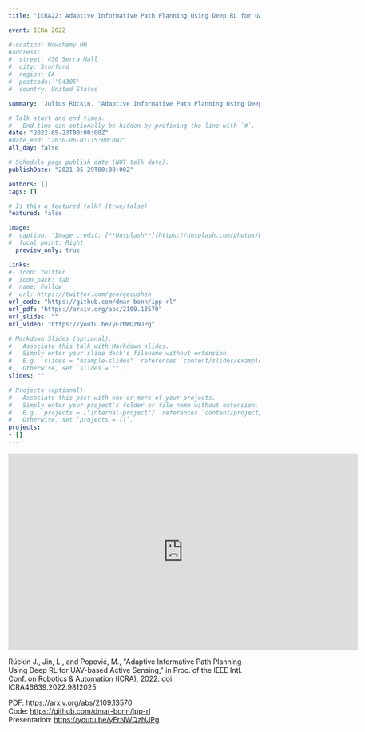 ```yaml
---
title: "ICRA22: Adaptive Informative Path Planning Using Deep RL for UAV-based Active Sensing"

event: ICRA 2022

#location: Wowchemy HQ
#address:
#  street: 450 Serra Mall
#  city: Stanford
#  region: CA
#  postcode: '94305'
#  country: United States

summary: 'Julius Rückin. "Adaptive Informative Path Planning Using Deep RL for UAV-based Active Sensing," ICRA 2022.'

# Talk start and end times.
#   End time can optionally be hidden by prefixing the line with `#`.
date: "2022-05-23T00:00:00Z"
#date_end: "2030-06-01T15:00:00Z"
all_day: false

# Schedule page publish date (NOT talk date).
publishDate: "2021-05-29T00:00:00Z"

authors: []
tags: []

# Is this a featured talk? (true/false)
featured: false

image:
#  caption: 'Image credit: [**Unsplash**](https://unsplash.com/photos/bzdhc5b3Bxs)'
#  focal_point: Right
  preview_only: true

links: 
#- icon: twitter
#  icon_pack: fab
#  name: Follow
#  url: https://twitter.com/georgecushen
url_code: "https://github.com/dmar-bonn/ipp-rl"
url_pdf: "https://arxiv.org/abs/2109.13570"
url_slides: ""
url_video: "https://youtu.be/yErNWQzNJPg"

# Markdown Slides (optional).
#   Associate this talk with Markdown slides.
#   Simply enter your slide deck's filename without extension.
#   E.g. `slides = "example-slides"` references `content/slides/example-slides.md`.
#   Otherwise, set `slides = ""`.
slides: ""

# Projects (optional).
#   Associate this post with one or more of your projects.
#   Simply enter your project's folder or file name without extension.
#   E.g. `projects = ["internal-project"]` references `content/project/deep-learning/index.md`.
#   Otherwise, set `projects = []`.
projects:
- []
---
```


<iframe width="700" height="393.75" src="https://www.youtube.com/watch?v=yErNWQzNJPg" title="YouTube video player" frameborder="0" allow="accelerometer; autoplay; clipboard-write; encrypted-media; gyroscope; picture-in-picture" allowfullscreen></iframe>

Rückin J., Jin, L., and Popović, M., "Adaptive Informative Path Planning Using Deep RL for UAV-based Active Sensing," in Proc. of the IEEE Intl. Conf. on Robotics & Automation (ICRA), 2022. doi: ICRA46639.2022.9812025

PDF: https://arxiv.org/abs/2109.13570  
Code: https://github.com/dmar-bonn/ipp-rl  
Presentation: https://youtu.be/yErNWQzNJPg